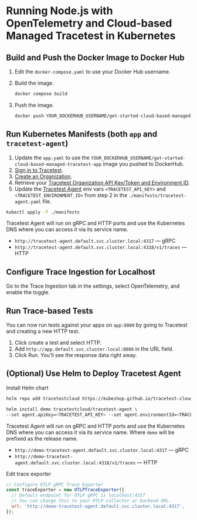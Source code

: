 # Running Node.js with OpenTelemetry and Cloud-based Managed Tracetest in Kubernetes

## Build and Push the Docker Image to Docker Hub

1. Edit the `docker-compose.yaml` to use your Docker Hub username.
2. Build the image.

    ```bash
    docker compose build
    ```

3. Push the image.

    ```bash
    docker push YOUR_DOCKERHUB_USERNAME/get-started-cloud-based-managed-tracetest-app
    ```

## Run Kubernetes Manifests (both `app` and `tracetest-agent`)

1. Update the `app.yaml` to use the `YOUR_DOCKERHUB_USERNAME/get-started-cloud-based-managed-tracetest-app` image you pushed to DockerHub.
2. [Sign in to Tracetest](https://app.tracetest.io/).
3. [Create an Organization](https://docs.tracetest.io/concepts/organizations).
4. Retrieve your [Tracetest Organization API Key/Token and Environment ID](https://app.tracetest.io/retrieve-token).
5. Update the [Tracetest Agent](https://docs.tracetest.io/concepts/agent) env vars `<TRACETEST_API_KEY>` and `<TRACETEST_ENVIRONMENT_ID>` from step 2 in the `./manifests/tracetest-agent.yaml` file.

```bash
kubectl apply -f ./manifests
```

Tracetest Agent will run on gRPC and HTTP ports and use the Kubernetes DNS where you can access it via its service name.

- `http://tracetest-agent.default.svc.cluster.local:4317` — gRPC
- `http://tracetest-agent.default.svc.cluster.local:4318/v1/traces` — HTTP

## Configure Trace Ingestion for Localhost

Go to the Trace Ingestion tab in the settings, select OpenTelemetry, and enable the toggle.

## Run Trace-based Tests

You can now run tests against your apps on `app:8080` by going to Tracetest and creating a new HTTP test.

1. Click create a test and select HTTP.
2. Add `http://app.default.svc.cluster.local:8080` in the URL field.
3. Click Run. You’ll see the response data right away.

## (Optional) Use Helm to Deploy Tracetest Agent

Install Helm chart

```bash
helm repo add tracetestcloud https://kubeshop.github.io/tracetest-cloud-charts --force-update  && \

helm install demo tracetestcloud/tracetest-agent \
--set agent.apiKey=<TRACETEST_API_KEY> --set agent.environmentId=<TRACETEST_ENVIRONMENT_ID>
```

Tracetest Agent will run on gRPC and HTTP ports and use the Kubernetes DNS where you can access it via its service name. Where `demo` will be prefixed as the release name.

- `http://demo-tracetest-agent.default.svc.cluster.local:4317` — gRPC
- `http://demo-tracetest-agent.default.svc.cluster.local:4318/v1/traces` — HTTP

Edit trace exporter

```js
// Configure OTLP gRPC Trace Exporter
const traceExporter = new OTLPTraceExporter({
  // Default endpoint for OTLP gRPC is localhost:4317
  // You can change this to your OTLP collector or backend URL.
  url: 'http://demo-tracetest-agent.default.svc.cluster.local:4317',
});
```

